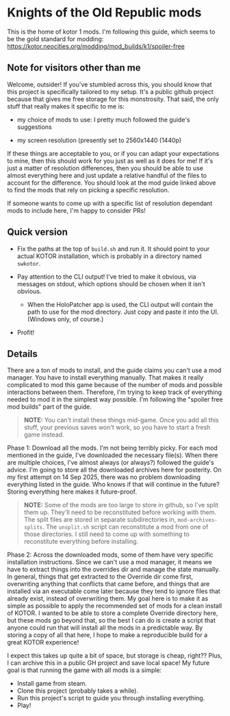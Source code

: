 # Knights of the Old Republic mods

This is the home of kotor 1 mods. I'm following this guide, which seems to be the gold standard for modding:
https://kotor.neocities.org/modding/mod_builds/k1/spoiler-free

## Note for visitors other than me

Welcome, outsider! If you've stumbled across this, you should know that this project is specifically tailored
to my setup. It's a public github project because that gives me free storage for this monstrosity. That said,
the only stuff that really makes it specific to me is:

- my choice of mods to use: I pretty much followed the guide's suggestions

- my screen resolution (presently set to 2560x1440 (1440p)

If these things are acceptable to you, or if you can adapt your expectations to mine, then this should work
for you just as well as it does for me! If it's just a matter of resolution differences, then you should be
able to use almost everything here and just update a relative handful of the files to account for the
difference. You should look at the mod guide linked above to find the mods that rely on picking a specific
resolution.

If someone wants to come up with a specific list of resolution dependant mods to include here, I'm happy to
consider PRs!

## Quick version

- Fix the paths at the top of `build.sh` and run it. It should point to your actual KOTOR installation,
which is probably in a directory named `swkotor`.

- Pay attention to the CLI output! I've tried to make it obvious, via messages on stdout, which options
should be chosen when it isn't obvious.

    - When the HoloPatcher app is used, the CLI output will contain the path to use for the mod directory.
      Just copy and paste it into the UI. (Windows only, of course.)

- Profit!

## Details

There are a ton of mods to install, and the guide claims you can't use a mod manager. You have to install
everything manually. That makes it really complicated to mod this game because of the number of mods and
possible interactions between them. Therefore, I'm trying to keep track of everything needed to mod it in
the simplest way possible. I'm following the "spoiler free mod builds" part of the guide.

> **NOTE:** You can't install these things mid-game. Once you add all this stuff, your previous saves won't
  work, so you have to start a fresh game instead.

Phase 1: Download all the mods. I'm not being terribly picky. For each mod mentioned in the guide, I've
downloaded the necessary file(s). When there are multiple choices, I've almost always (or always?) followed
the guide's advice. I'm going to store all the downloaded archives here for posterity. On my first attempt
on 14 Sep 2025, there was no problem downloading everything listed in the guide. Who knows if that will
continue in the future? Storing everything here makes it future-proof.

> **NOTE:** Some of the mods are too large to store in github, so I've split them up. They'll need to be
  reconstituted before working with them. The split files are stored in separate subdirectories in,
  `mod-archives-splits`. The `unsplit.sh` script can reconstitute a mod from one of those directories.
  I still need to come up with something to reconstitute everything before installing.

Phase 2: Across the downloaded mods, some of them have very specific installation instructions. Since we
can't use a mod manager, it means we have to extract things into the overrides dir and manage the state
manually. In general, things that get extracted to the Override dir come first, overwriting anything that
conflicts that came before, and things that are installed via an executable come later because they tend
to ignore files that already exist, instead of overwriting them. My goal here is to make it as simple as
possible to apply the recommended set of mods for a clean install of KOTOR. I wanted to be able to store
a complete Override directory here, but these mods go beyond that, so the best I can do is create a
script that anyone could run that will install all the mods in a predictable way. By storing a copy of
all that here, I hope to make a reproducible build for a great KOTOR experience!

I expect this takes up quite a bit of space, but storage is cheap, right?? Plus, I can archive this in a
public GH project and save local space! My future goal is that running the game with all mods is a simple:

- Install game from steam.
- Clone this project (probably takes a while).
- Run this project's script to guide you through installing everything.
- Play!

